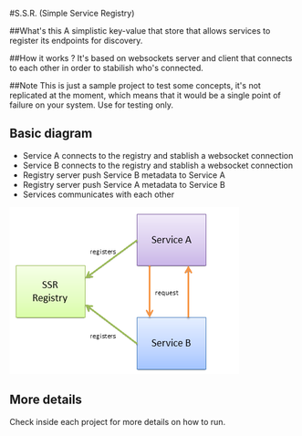 #S.S.R. (Simple Service Registry)

##What's this
A simplistic key-value that store that allows services
to register its endpoints for discovery.

##How it works ?
It's based on websockets server and client that connects to each other
in order to stabilish who's connected.

##Note
This is just a sample project to test some concepts, it's not replicated at the moment,
which means that it would be a single point of failure on your system. Use for testing only.

## Basic diagram
 - Service A connects to the registry and stablish a websocket connection
 - Service B connects to the registry and stablish a websocket connection
 - Registry server push Service B metadata to Service A
 - Registry server push Service A metadata to Service B
 - Services communicates with each other

![Overview](overview.png)

## More details
Check inside each project for more details on how to run.